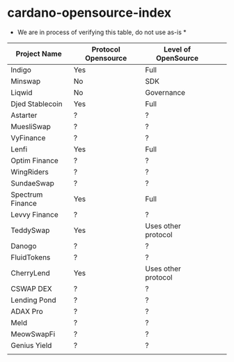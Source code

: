 # cardano-opensource-index

* We are in process of verifying this table, do not use as-is *

| Project Name       | Protocol Opensource | Level of OpenSource |   |   |
|--------------------|---------------------|---------------------|---|---|
| Indigo             | Yes                 | Full                |   |   |
| Minswap            | No                  | SDK                 |   |   |
| Liqwid             | No                  | Governance          |   |   |
| Djed Stablecoin    | Yes                 | Full                |   |   |
| Astarter           | ?                   | ?                   |   |   |
| MuesliSwap         | ?                   | ?                   |   |   |
| VyFinance          | ?                   | ?                   |   |   |
| Lenfi              | Yes                 | Full                |   |   |
| Optim Finance      | ?                   | ?                   |   |   |
| WingRiders         | ?                   | ?                   |   |   |
| SundaeSwap         | ?                   | ?                   |   |   |
| Spectrum Finance   | Yes                 | Full                |   |   |
| Levvy Finance      | ?                   | ?                   |   |   |
| TeddySwap          | Yes                 | Uses other protocol |   |   |
| Danogo             | ?                   | ?                   |   |   |
| FluidTokens        | ?                   | ?                   |   |   |
| CherryLend         | Yes                 | Uses other protocol |   |   |
| CSWAP DEX          | ?                   | ?                   |   |   |
| Lending Pond       | ?                   | ?                   |   |   |
| ADAX Pro           | ?                   | ?                   |   |   |
| Meld               | ?                   | ?                   |   |   |
| MeowSwapFi         | ?                   | ?                   |   |   |
| Genius Yield       | ?                   | ?                   |   |   |
|                    |                     |                     |   |   |
